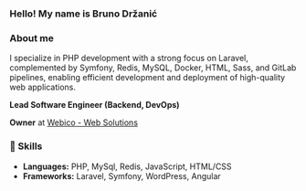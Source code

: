 ### Hello! My name is Bruno Držanić
### About me
I specialize in PHP development with a strong focus on Laravel, complemented by Symfony, Redis, MySQL, Docker, HTML, Sass, and GitLab pipelines, enabling efficient development and deployment of high-quality web applications.

**Lead Software Engineer (Backend, DevOps)**

**Owner** at [Webico - Web Solutions](https://webico.hr)

### 🚀 Skills
- **Languages:** PHP, MySql, Redis, JavaScript, HTML/CSS
- **Frameworks:** Laravel, Symfony, WordPress, Angular

<!--
**sc-bruno/sc-bruno** is a ✨ _special_ ✨ repository because its `README.md` (this file) appears on your GitHub profile.

Here are some ideas to get you started:

- 🔭 I’m currently working on ...
- 🌱 I’m currently learning ...
- 👯 I’m looking to collaborate on ...
- 🤔 I’m looking for help with ...
- 💬 Ask me about ...
- 📫 How to reach me: ...
- 😄 Pronouns: ...
- ⚡ Fun fact: ...
-->
